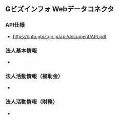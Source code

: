 ## Gビズインフォ Webデータコネクタ

### API仕様

- https://info.gbiz.go.jp/api/document/API.pdf

### 法人基本情報

-

### 法人活動情報（補助金）

-

### 法人活動情報（財務）

-

